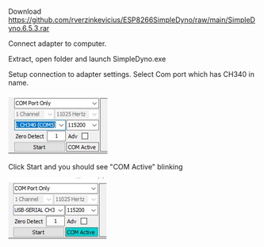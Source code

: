 Download https://github.com/rverzinkevicius/ESP8266SimpleDyno/raw/main/SimpleDyno.6.5.3.rar


Connect adapter to computer.

Extract, open folder and launch SimpleDyno.exe

Setup connection to adapter settings. Select Com port which has CH340 in name.

![img](images/com_port.JPG)

Click Start and you should see "COM Active" blinking

![img](images/com_port_active.JPG)
